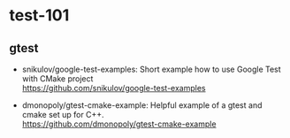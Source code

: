 # test-101

## gtest

- snikulov/google-test-examples: Short example how to use Google Test with CMake project  
https://github.com/snikulov/google-test-examples

- dmonopoly/gtest-cmake-example: Helpful example of a gtest and cmake set up for C++.  
https://github.com/dmonopoly/gtest-cmake-example



